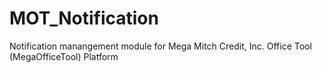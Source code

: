 MOT_Notification
================

Notification manangement module for Mega Mitch Credit, Inc. Office Tool (MegaOfficeTool) Platform

